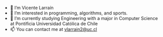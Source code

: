- 👋 I’m Vicente Larraín
- 👀 I’m interested in programming, algorithms, and sports.
- 🌱 I’m currently studying Engineering with a major in Computer Science at Pontificia Universidad Católica de Chile
- 📫 You can contact me at vlarrain2@uc.cl

<!---
vlarrain2/vlarrain2 is a ✨ special ✨ repository because its `README.md` (this file) appears on your GitHub profile.
You can click the Preview link to take a look at your changes.
--->
